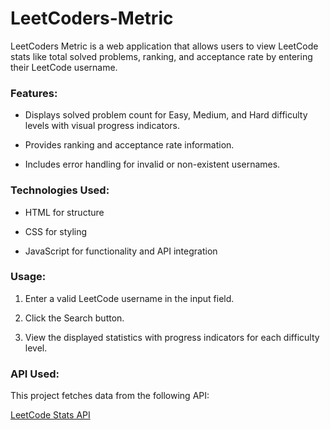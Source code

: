 # LeetCoders-Metric

LeetCoders Metric is a web application that allows users to view LeetCode stats like total solved problems, ranking, and acceptance rate by entering their LeetCode username.

### Features: 

- Displays solved problem count for Easy, Medium, and Hard difficulty levels with visual progress indicators.

- Provides ranking and acceptance rate information.

- Includes error handling for invalid or non-existent usernames.

### Technologies Used:

- HTML for structure

- CSS for styling

- JavaScript for functionality and API integration

### Usage:

1. Enter a valid LeetCode username in the input field.

2. Click the Search button.

3. View the displayed statistics with progress indicators for each difficulty level.

### API Used:

This project fetches data from the following API:

[LeetCode Stats API](https://leetcode-stats-api.herokuapp.com/)
